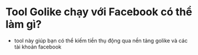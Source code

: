 # Tool Golike chạy với Facebook có thể làm gì?
- tool này giúp bạn có thể kiếm tiền thụ động qua nền tảng golike và các tài khoản facebook
# 
